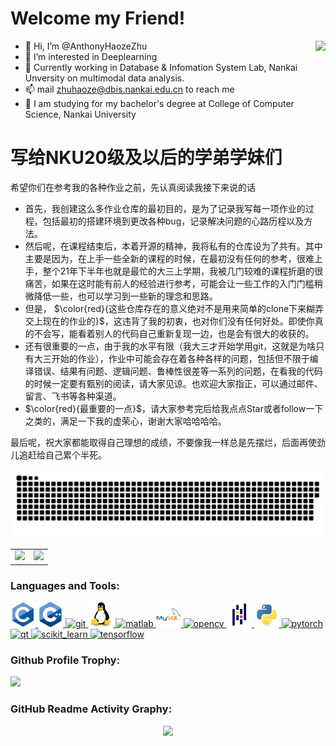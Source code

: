 # Welcome my Friend!

<a href="https://github.com/anuraghazra/convoychat">
    <img align="right" src="https://github-readme-streak-stats.herokuapp.com/?user=AnthonyHaozeZhu&show_icons=true&theme=onedar&text_color=000&icon_color=000&bg_color=0,ea6161,ffc64d,fffc4d,52fa5a&k" />
</a>



- 👋 Hi, I’m @AnthonyHaozeZhu
- 👀 I’m interested in Deeplearning
- 🌱 Currently working in Database & Infomation System Lab, Nankai Unversity on multimodal data analysis.
- 📫 mail zhuhaoze@dbis.nankai.edu.cn to reach me
- 🏫 I am studying for my bachelor's degree at College of Computer Science, Nankai University
<!-- 
&nbsp; -->

# 写给NKU20级及以后的学弟学妹们
希望你们在参考我的各种作业之前，先认真阅读我接下来说的话
- 首先，我创建这么多作业仓库的最初目的，是为了记录我写每一项作业的过程，包括最初的搭建环境到更改各种bug，记录解决问题的心路历程以及方法。
- 然后呢，在课程结束后，本着开源的精神，我将私有的仓库设为了共有。其中主要是因为，在上手一些全新的课程的时候，在最初没有任何的参考，很难上手，整个21年下半年也就是最忙的大三上学期，我被几门较难的课程折磨的很痛苦，如果在这时能有前人的经验进行参考，可能会让一些工作的入门门槛稍微降低一些，也可以学习到一些新的理念和思路。
- 但是， $\color{red}{这些仓库存在的意义绝对不是用来简单的clone下来糊弄交上现在的作业的}$，这违背了我的初衷，也对你们没有任何好处。即使你真的不会写，能看着别人的代码自己重新复现一边，也是会有很大的收获的。
- 还有很重要的一点，由于我的水平有限（我大三才开始学用git，这就是为啥只有大三开始的作业），作业中可能会存在着各种各样的问题，包括但不限于编译错误、结果有问题、逻辑问题、鲁棒性很差等一系列的问题，在看我的代码的时候一定要有甄别的阅读，请大家见谅。也欢迎大家指正，可以通过邮件、留言、飞书等各种渠道。
- $\color{red}{最重要的一点}$，请大家参考完后给我点点Star或者follow一下之类的，满足一下我的虚荣心，谢谢大家哈哈哈哈。

最后呢，祝大家都能取得自己理想的成绩，不要像我一样总是先摆烂，后面再使劲儿追赶给自己累个半死。

<div align="center">
    <img src="https://raw.githubusercontent.com/AnthonyHaozeZhu/AnthonyHaozeZhu/main/assets/github-contribution-grid-snake.svg" />
</div>

<table>
    <tr>
        <td ><center><img src="https://github-readme-stats.vercel.app/api?username=AnthonyHaozeZhu&show_icons=true&theme=onedar&text_color=000&icon_color=000&bg_color=0,ea6161,ffc64d,fffc4d,52fa5a&k"></td>
        <td ><center><img src="https://github-readme-stats.vercel.app/api/top-langs/?username=AnthonyHaozeZhu&layout=compact&langs_count=8&theme=graywhite&text_color=000&icon_color=fff&bg_color=0,52fa5a,4dfcff,c64dff&theme=graywhite"  ></td>
    </tr>
</table>



<p align="left">
</p>

<h3 align="left">Languages and Tools:</h3>
<p align="left"> <a href="https://www.cprogramming.com/" target="_blank" rel="noreferrer"> <img src="https://raw.githubusercontent.com/devicons/devicon/master/icons/c/c-original.svg" alt="c" width="40" height="40"/> </a> <a href="https://www.w3schools.com/cpp/" target="_blank" rel="noreferrer"> <img src="https://raw.githubusercontent.com/devicons/devicon/master/icons/cplusplus/cplusplus-original.svg" alt="cplusplus" width="40" height="40"/> </a> <a href="https://git-scm.com/" target="_blank" rel="noreferrer"> <img src="https://www.vectorlogo.zone/logos/git-scm/git-scm-icon.svg" alt="git" width="40" height="40"/> </a> <a href="https://www.linux.org/" target="_blank" rel="noreferrer"> <img src="https://raw.githubusercontent.com/devicons/devicon/master/icons/linux/linux-original.svg" alt="linux" width="40" height="40"/> </a> <a href="https://www.mathworks.com/" target="_blank" rel="noreferrer"> <img src="https://upload.wikimedia.org/wikipedia/commons/2/21/Matlab_Logo.png" alt="matlab" width="40" height="40"/> </a> <a href="https://www.mysql.com/" target="_blank" rel="noreferrer"> <img src="https://raw.githubusercontent.com/devicons/devicon/master/icons/mysql/mysql-original-wordmark.svg" alt="mysql" width="40" height="40"/> </a> <a href="https://opencv.org/" target="_blank" rel="noreferrer"> <img src="https://www.vectorlogo.zone/logos/opencv/opencv-icon.svg" alt="opencv" width="40" height="40"/> </a> <a href="https://pandas.pydata.org/" target="_blank" rel="noreferrer"> <img src="https://raw.githubusercontent.com/devicons/devicon/2ae2a900d2f041da66e950e4d48052658d850630/icons/pandas/pandas-original.svg" alt="pandas" width="40" height="40"/> </a> <a href="https://www.python.org" target="_blank" rel="noreferrer"> <img src="https://raw.githubusercontent.com/devicons/devicon/master/icons/python/python-original.svg" alt="python" width="40" height="40"/> </a> <a href="https://pytorch.org/" target="_blank" rel="noreferrer"> <img src="https://www.vectorlogo.zone/logos/pytorch/pytorch-icon.svg" alt="pytorch" width="40" height="40"/> </a> <a href="https://www.qt.io/" target="_blank" rel="noreferrer"> <img src="https://upload.wikimedia.org/wikipedia/commons/0/0b/Qt_logo_2016.svg" alt="qt" width="40" height="40"/> </a> <a href="https://scikit-learn.org/" target="_blank" rel="noreferrer"> <img src="https://upload.wikimedia.org/wikipedia/commons/0/05/Scikit_learn_logo_small.svg" alt="scikit_learn" width="40" height="40"/> </a> <a href="https://www.tensorflow.org" target="_blank" rel="noreferrer"> <img src="https://www.vectorlogo.zone/logos/tensorflow/tensorflow-icon.svg" alt="tensorflow" width="40" height="40"/> </a> </p>


<h3 align="left">Github Profile Trophy:</h3>
<div align="left">
  <img  src="https://github-profile-trophy.vercel.app/?username=AnthonyHaozeZhu&theme=gruvbox&row=1&column=7&no-frame=true&no-bg=true" />
</div>

<h3 align="left">GitHub Readme Activity Graphy:</h3>
<div align="center">
    <img src="https://activity-graph.herokuapp.com/graph?username=AnthonyHaozeZhu&theme=dracula" />
</div>









